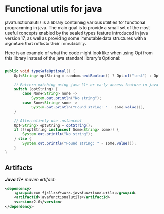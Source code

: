 Functional utils for java
======================

javafunctionalutils is a library containing various utilities for functional programming in java.
The main goal is to provide a small set of the most useful concepts enabled by the sealed types feature introduced 
in java version 17, as well as providing some immutable data structures with a signature that reflects their 
immutability.

Here is an example of what the code might look like when using Opt from this library instead of the java standard 
library's Optional:

```java

public void typeSafeOptional() {
    Opt<String> optString = random.nextBoolean() ? Opt.of("test") : Opt.empty();

    // Pattern matching using java 21+ or early access feature in java 17
    switch (optString) {
        case None<String> none -> 
            System.out.println("No string");
        case Some<String> some -> 
            System.out.println("Found string: " + some.value());
    }

    // Alternatively use instanceof
    Opt<String> optString = optString();
    if (!(optString instanceof Some<String> some)) {
        System.out.println("No string");
    } else {
        System.out.println("Found string: " + some.value());
    }
}

```

## Artifacts

_**Java 17+** maven artifact:_
```xml
<dependency>
    <groupId>com.fjellsoftware.javafunctionalutils</groupId>
    <artifactId>javafunctionalutils</artifactId>
    <version>2.0</version>
</dependency>
```
